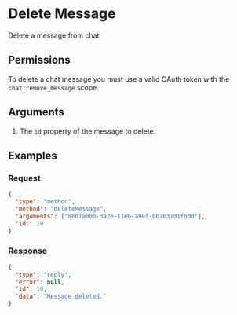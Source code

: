 # Delete Message

Delete a message from chat.

## Permissions

To delete a chat message you must use a valid OAuth token with the `chat:remove_message` scope.

## Arguments

1. The `id` property of the message to delete.

## Examples

### Request

```json
{
  "type": "method",
  "method": "deleteMessage",
  "arguments": ["8e07a0b0-3a2e-11e6-a9ef-0b7037d1fbdd"],
  "id": 10
}
```

### Response

```json
{
  "type": "reply",
  "error": null,
  "id": 10,
  "data": "Message deleted."
}
```
